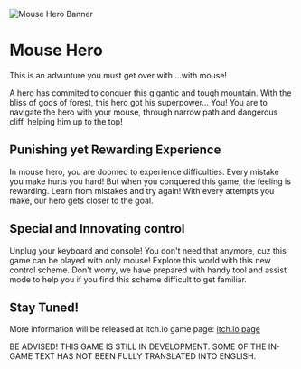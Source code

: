 ![Mouse Hero Banner](https://img.itch.zone/aW1nLzc1NzkxMDEuanBn/original/t%2FuyWc.jpg)

# Mouse Hero


This is an advunture you must get over with ...with mouse!

A hero has commited to conquer this gigantic and tough mountain. With the bliss of gods of forest, this hero got his superpower... You! You are to navigate the hero with your mouse, through narrow path and dangerous cliff, helping him up to the top!



## Punishing yet Rewarding Experience
In mouse hero, you are doomed to experience difficulties. Every mistake you make hurts you hard! But when you conquered this game, the feeling is rewarding. Learn from mistakes and try again! With every attempts you make, our hero gets closer to the goal.


## Special and Innovating control
Unplug your keyboard and console! You don't need that anymore, cuz this game can be played with only mouse! Explore this world with this new control scheme. Don't worry, we have prepared with handy tool and assist mode to help you if you find this scheme difficult to get familiar.


## Stay Tuned!
More information will be released at itch.io game page:
[itch.io page](https://capsul.itch.io/mouse-hero)

BE ADVISED! THIS GAME IS STILL IN DEVELOPMENT. SOME OF THE IN-GAME TEXT HAS NOT BEEN FULLY TRANSLATED INTO ENGLISH.
